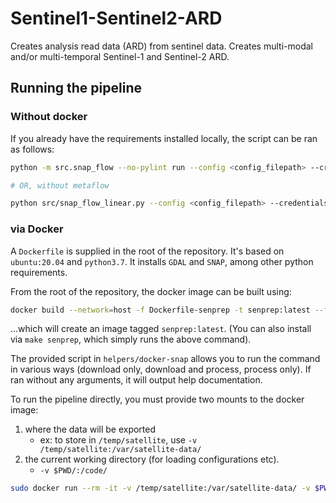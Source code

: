 
# Sentinel1-Sentinel2-ARD

Creates analysis read data (ARD) from sentinel data. Creates multi-modal and/or multi-temporal Sentinel-1 and Sentinel-2 ARD.

## Running the pipeline

### Without docker

If you already have the requirements installed locally, the script can be ran as follows:

```bash
python -m src.snap_flow --no-pylint run --config <config_filepath> --credentials <sentinelsat_credentials_json> --njobs <how_many_jobs_in_parallel> --rebuild true|false --outdir <directory_to_save_output>

# OR, without metaflow

python src/snap_flow_linear.py --config <config_filepath> --credentials <sentinelsat_credentials_json> --njobs <how_many_jobs_in_parallel> --rebuild true|false --output <directory_to_save_output>
```

### via Docker

A `Dockerfile` is supplied in the root of the repository. It's based on `ubuntu:20.04` and `python3.7`. It installs `GDAL` and `SNAP`, among other python requirements.

From the root of the repository, the docker image can be built using:

```bash
docker build --network=host -f Dockerfile-senprep -t senprep:latest --force-rm=True .
```

...which will create an image tagged `senprep:latest`. (You can also install via `make senprep`, which simply runs the above command).

The provided script in `helpers/docker-snap` allows you to run the command in various ways (download only, download and process, process only). If ran without any arguments, it will output help documentation.

To run the pipeline directly, you must provide two mounts to the docker image: 

1.  where the data will be exported
    -   ex: to store in `/temp/satellite`, use `-v /temp/satellite:/var/satellite-data/`
2.  the current working directory (for loading configurations etc).
    -   `-v $PWD/:/code/`


```bash
sudo docker run --rm -it -v /temp/satellite:/var/satellite-data/ -v $PWD/:/code/ senprep:latest download_and_snap --credentials credentials.json --config configuration.json
```

